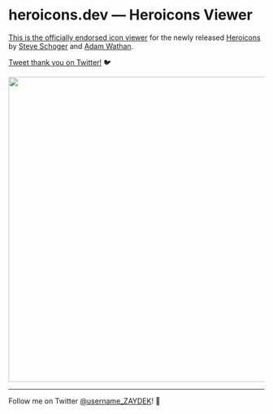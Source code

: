# heroicons.dev — Heroicons Viewer

[This is the officially endorsed icon viewer](https://github.com/refactoringui/heroicons/commit/86bacc7c2b9b6ccacbd0f585ee7fcbf80bab9f5a) for the newly released [Heroicons](https://github.com/refactoringui/heroicons) by [Steve Schoger](https://twitter.com/steveschoger) and [Adam Wathan](https://twitter.com/adamwathan).

[Tweet thank you on Twitter!](https://twitter.com/intent/tweet?text=Thanks%20@steveschoger,%20@adamwathan,%20and%20@username_ZAYDEK%20for%20Heroicons!%20%F0%9F%A4%A9&url=https://heroicons.dev) 🐦

<div align="center">
	<img src="https://heroicons.dev/social.png" width="600" />
</div>

---

Follow me on Twitter [@username_ZAYDEK](https://twitter.com/username_ZAYDEK)! 🖖
